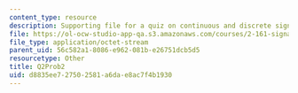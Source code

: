 ```yaml
---
content_type: resource
description: Supporting file for a quiz on continuous and discrete signal processing.
file: https://ol-ocw-studio-app-qa.s3.amazonaws.com/courses/2-161-signal-processing-continuous-and-discrete-fall-2008/d8835ee727502581a6dae8ac7f4b1930_Q2Prob2.mat
file_type: application/octet-stream
parent_uid: 56c582a1-8086-e962-081b-e26751dcb5d5
resourcetype: Other
title: Q2Prob2
uid: d8835ee7-2750-2581-a6da-e8ac7f4b1930
---
```

